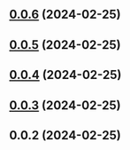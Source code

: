 ## [0.0.6](https://github.com/konotorii/osu-functions/compare/v0.0.5...v0.0.6) (2024-02-25)



## [0.0.5](https://github.com/konotorii/osu-functions/compare/v0.0.4...v0.0.5) (2024-02-25)



## [0.0.4](https://github.com/konotorii/osu-functions/compare/v0.0.3...v0.0.4) (2024-02-25)



## [0.0.3](https://github.com/konotorii/osu-functions/compare/v0.0.2...v0.0.3) (2024-02-25)



## 0.0.2 (2024-02-25)



